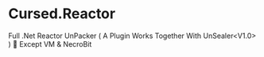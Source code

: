 # Cursed.Reactor
Full .Net Reactor UnPacker ( A Plugin Works Together With UnSealer<V1.0> ) 🙂 Except VM &amp; NecroBit
